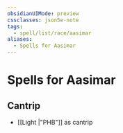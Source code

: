 ```yaml
---
obsidianUIMode: preview
cssclasses: json5e-note
tags:
  - spell/list/race/aasimar
aliases:
  - Spells for Aasimar
---
```

# Spells for Aasimar

## Cantrip

- [[Light \|"PHB"]] as cantrip
